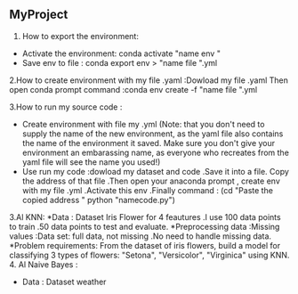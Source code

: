 ## MyProject
1. How to export the environment:
* Activate the environment: conda activate "name env "
* Save env to file : conda export env > "name file ".yml

2.How to create environment with my file .yaml :Dowload my file .yaml Then open conda prompt command :conda env create  -f "name file ".yml

3.How to run my source code :
* Create environment with file my .yml
(Note: that you don't need to supply the name of the new environment, as the yaml file also contains the name of the environment it saved. Make sure you don't give your environment an embarassing name, as everyone who recreates from the yaml file will see the name you used!)
* Use run my code :dowload my dataset and code .Save it into a file. Copy the address of that file .Then open your anaconda prompt , create env with my file .yml .Activate this env .Finally command :
(cd "Paste the copied address " 
python "namecode.py")


3.Al KNN:
*Data : Dataset Iris Flower for 4 feautures .I use 100 data points to train .50 data points to test and evaluate.
*Preprocessing data :Missing values :Data set: full data, not missing .No need to handle missing data.  
*Problem requirements: From the dataset of iris flowers, build a model for classifying 3 types of flowers: "Setona", "Versicolor", "Virginica" using KNN.
4. Al Naive Bayes :
* Data : Dataset weather 

